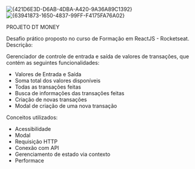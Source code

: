 ![{421D6E3D-D6AB-4DBA-A420-9A36A89C1392}](https://github.com/user-attachments/assets/916ae066-96da-4b63-95e9-a11b74210046)
![{63941873-1650-4837-99FF-F4175FA76A02}](https://github.com/user-attachments/assets/dedc45b2-c6fc-4abc-8194-c20adcbd130a)



PROJETO DT MONEY

Desafio prático proposto no curso de Formação em ReactJS - Rocketseat.
Descrição:

Gerenciador de controle de entrada e saída de valores de transações, que contém as seguintes funcionalidades:

- Valores de Entrada e Saída
- Soma total dos valores disponíveis
- Todas as transações feitas
- Busca de informações das transações feitas
- Criação de novas transações
- Modal de criação de uma nova transação

Conceitos utilizados:

- Acessibilidade
- Modal
- Requisição HTTP
- Conexão com API
- Gerenciamento de estado via contexto
- Performace
